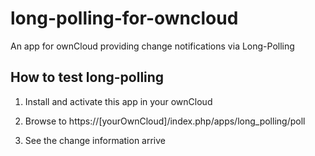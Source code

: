 # long-polling-for-owncloud
An app for ownCloud providing change notifications via Long-Polling

How to test long-polling
------------------------

1. Install and activate this app in your ownCloud

2. Browse to https://[yourOwnCloud]/index.php/apps/long_polling/poll

3. See the change information arrive
